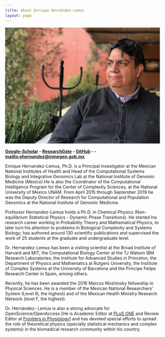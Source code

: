 ```yaml
---
title: About Enrique Hernández-Lemus
layout: page
---
```

![Enrique Hernandez PhD](/images/IMG_0102.JPG)

__[Google-Scholar][A] - [ResearchGate][B] - [GitHub][C] - - <mailto:ehernandez@inmegen.gob.mx>__

Enrique Hernandez-Lemus, Ph.D. is a Principal Investigator at the Mexican National Institutes of Health and Head of the Computational Systems Biology and Integrative Genomics Lab at the National Institute of Genomic Medicine (Mexico).He is also the Coordinator of the Computational Intelligence Program for the Center of Complexity Sciences, at the National University of Mexico UNAM. From April 2015 through September 2019 he was the Deputy Director of Research for Computational and Population Genomics at the National Institute of Genomic Medicine.

Professor Hernandez-Lemus holds a Ph.D. in Chemical Physics (Non-equilibrium  Statistical Physics - Dynamic Phase Transitions). He started his research career working in Probability Theory and Mathematical Physics, to later turn his attention to problems in Biological Complexity and Systems Biology; has authored around 130 scientific publications and supervised the work of 25 students at the graduate and undergraduate level.

Dr. Hernandez-Lemus has been a visiting scientist at the Broad Institute of Harvard and MIT, the Computational Biology Center at the TJ Watson IBM Research Laboratories; the Institute for Advanced Studies in Princeton, the Department of Physics and Mathematics at Rutgers University, the Institute of Complex Systems at the University of Barcelona and the Principe Felipe Research Center in Spain, among others.

Recently, he has been awarded the 2016 Marcos Moshinsky fellowship in Physical Sciences. He is a member of the Mexican National Researchers’ System (Level III, the highest) and of the Mexican Health Ministry Research Network (level F, the highest).

Dr. Hernández- Lemus is also a strong advocate for OpenScience/OpenAccess [He is Academic Editor at [PLoS ONE][1] and Review Editor at [Frontiers in Physiology][2]]  and has devoted special efforts to spread the role of theoretical physics (specially statistical mechanics and complex systems) in the biomedical research community within his country.  

[1]: http://www.plosone.org/
[2]: http://www.frontiersin.org/physiology

[A]: https://scholar.google.com.mx/citations?user=0Y6rf6YAAAAJ&hl
[B]: https://www.researchgate.net/profile/Enrique_Hernandez-Lemus
[C]: https://github.com/CSB-IG
